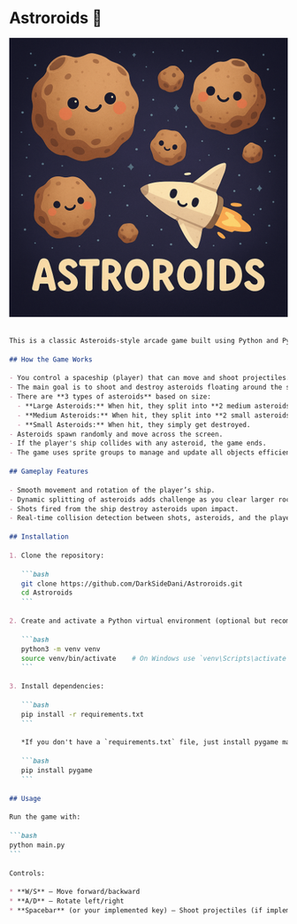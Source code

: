 # Astroroids 🚀

![Astroroids Thumbnail](/Astroroids.png)

````markdown

This is a classic Asteroids-style arcade game built using Python and Pygame.

## How the Game Works

- You control a spaceship (player) that can move and shoot projectiles.
- The main goal is to shoot and destroy asteroids floating around the screen.
- There are **3 types of asteroids** based on size:
  - **Large Asteroids:** When hit, they split into **2 medium asteroids**.
  - **Medium Asteroids:** When hit, they split into **2 small asteroids**.
  - **Small Asteroids:** When hit, they simply get destroyed.
- Asteroids spawn randomly and move across the screen.
- If the player's ship collides with any asteroid, the game ends.
- The game uses sprite groups to manage and update all objects efficiently.

## Gameplay Features

- Smooth movement and rotation of the player’s ship.
- Dynamic splitting of asteroids adds challenge as you clear larger rocks.
- Shots fired from the ship destroy asteroids upon impact.
- Real-time collision detection between shots, asteroids, and the player.

## Installation

1. Clone the repository:

   ```bash
   git clone https://github.com/DarkSideDani/Astroroids.git
   cd Astroroids
   ```

2. Create and activate a Python virtual environment (optional but recommended):

   ```bash
   python3 -m venv venv
   source venv/bin/activate    # On Windows use `venv\Scripts\activate`
   ```

3. Install dependencies:

   ```bash
   pip install -r requirements.txt
   ```

   *If you don't have a `requirements.txt` file, just install pygame manually:*

   ```bash
   pip install pygame
   ```

## Usage

Run the game with:

```bash
python main.py
```

Controls:

* **W/S** — Move forward/backward
* **A/D** — Rotate left/right
* **Spacebar** (or your implemented key) — Shoot projectiles (if implemented)